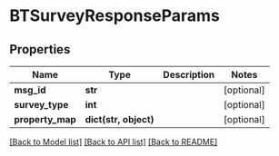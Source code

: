 # BTSurveyResponseParams

## Properties
Name | Type | Description | Notes
------------ | ------------- | ------------- | -------------
**msg_id** | **str** |  | [optional] 
**survey_type** | **int** |  | [optional] 
**property_map** | **dict(str, object)** |  | [optional] 

[[Back to Model list]](../README.md#documentation-for-models) [[Back to API list]](../README.md#documentation-for-api-endpoints) [[Back to README]](../README.md)


